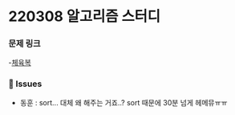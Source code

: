 # 220308 알고리즘 스터디

### 문제 링크

-[체육복](https://programmers.co.kr/learn/courses/30/lessons/42862)

### 👾 Issues 

- 동훈 : sort... 대체 왜 해주는 거죠..? sort 때문에 30분 넘게 헤메뮤ㅠㅠ
